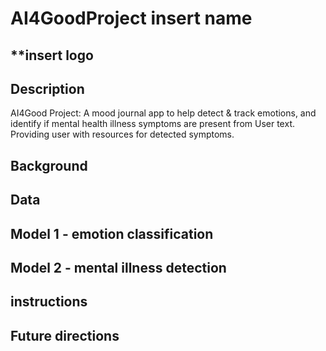 # AI4GoodProject **insert name**

## **insert logo 

##
## Description
AI4Good Project: A mood journal app to help detect & track emotions, and identify if mental health illness symptoms are present from User text. Providing user with resources for detected symptoms.


## Background



## Data 


## Model 1 - emotion classification



## Model 2 - mental illness detection




## instructions



## Future directions
